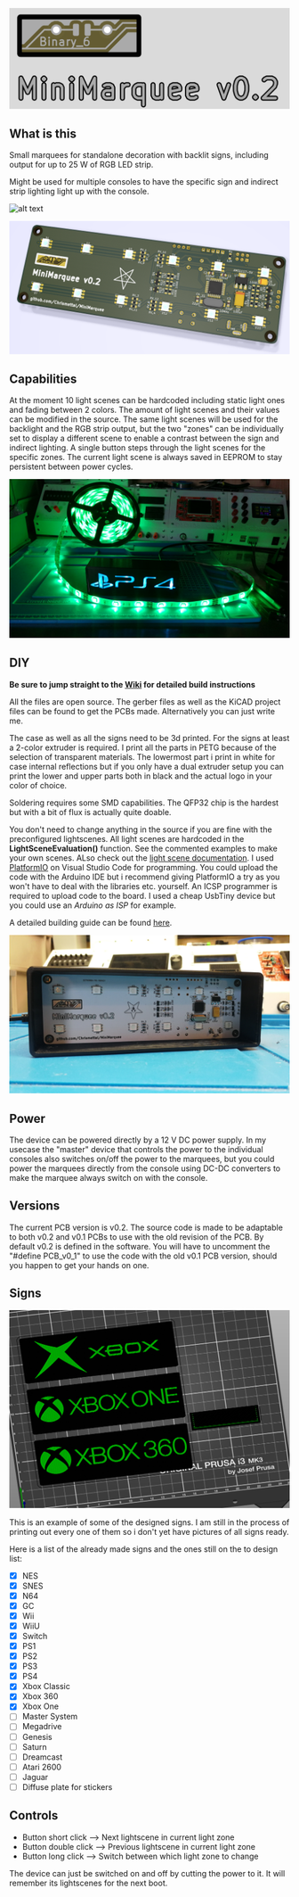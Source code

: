 ![alt text](https://github.com/Chrismettal/MiniMarquee/blob/master/images/Logo.png "MiniMarqueev0.2Logo")

## What is this

Small marquees for standalone decoration with backlit signs, including output for up to 25 W of RGB LED strip.

Might be used for multiple consoles to have the specific sign and indirect strip lighting light up with the console.

![alt text](https://github.com/Chrismettal/MiniMarquee/blob/master/images/Finished.gif)

![alt text](https://github.com/Chrismettal/MiniMarquee/blob/master/images/PCB_render1.png "MiniMarqueev0.2render")

## Capabilities

At the moment 10 light scenes can be hardcoded including static light ones and fading between 2 colors. The amount of light scenes and their values can be modified in the source. The same light scenes will be used for the backlight and the RGB strip output, but the two "zones" can be individually set to display a different scene to enable a contrast between the sign and indirect lighting. A single button steps through the light scenes for the specific zones. The current light scene is always saved in EEPROM to stay persistent between power cycles.

![alt text](https://github.com/Chrismettal/MiniMarquee/blob/master/images/Output.jpg)

## DIY

**Be sure to jump straight to the [Wiki](https://github.com/Chrismettal/MiniMarquee/wiki) for detailed build instructions**

All the files are open source. The gerber files as well as the KiCAD project files can be found to get the PCBs made. Alternatively you can just write me. 

The case as well as all the signs need to be 3d printed. For the signs at least a 2-color extruder is required. I print all the parts in PETG because of the selection of transparent materials. The lowermost part i print in white for case internal reflections but if you only have a dual extruder setup you can print the lower and upper parts both in black and the actual logo in your color of choice.

Soldering requires some SMD capabilities. The QFP32 chip is the hardest but with a bit of flux is actually quite doable.

You don't need to change anything in the source if you are fine with the preconfigured lightscenes.
All light scenes are hardcoded in the **LightSceneEvaluation()** function. See the commented examples to make your own scenes. ALso check out the [light scene documentation](https://github.com/Chrismettal/MiniMarquee/wiki/Editing-lightscenes).
I used [PlatformIO](https://platformio.org/) on Visual Studio Code for programming. You could upload the code with the Arduino IDE but i recommend giving PlatformIO a try as you won't have to deal with the libraries etc. yourself.
An ICSP programmer is required to upload code to the board. I used a cheap UsbTiny device but you could use an *Arduino as ISP* for example.

A detailed building guide can be found [here](https://github.com/Chrismettal/MiniMarquee/wiki/Build-guide).

![alt text](https://github.com/Chrismettal/MiniMarquee/blob/master/images/Open.jpg)

## Power

The device can be powered directly by a 12 V DC power supply. In my usecase the "master" device that controls the power to the individual consoles also switches on/off the power to the marquees, but you could power the marquees directly from the console using DC-DC converters to make the marquee always switch on with the console. 

## Versions

The current PCB version is v0.2.
The source code is made to be adaptable to both v0.2 and v0.1 PCBs to use with the old revision of the PCB. By default v0.2 is defined in the software. You will have to uncomment the "#define PCB_v0_1" to use the code with the old v0.1 PCB version, should you happen to get your hands on one.

## Signs

![alt text](https://github.com/Chrismettal/MiniMarquee/blob/master/images/sliced.png)

This is an example of some of the designed signs. I am still in the process of printing out every one of them so i don't yet have pictures of all signs ready.

Here is a list of the already made signs and the ones still on the to design list:

- [x]  NES
- [x]  SNES
- [x]  N64
- [x]  GC
- [x]  Wii
- [x]  WiiU
- [x]  Switch
- [x]  PS1
- [x]  PS2
- [x]  PS3
- [x]  PS4
- [x]  Xbox Classic
- [x]  Xbox 360
- [x]  Xbox One
- [ ]  Master System
- [ ]  Megadrive
- [ ]  Genesis
- [ ]  Saturn
- [ ]  Dreamcast
- [ ]  Atari 2600
- [ ]  Jaguar
- [ ]  Diffuse plate for stickers

## Controls

- Button short click    --> Next lightscene in current light zone
- Button double click   --> Previous lightscene in current light zone
- Button long click     --> Switch between which light zone to change

The device can just be switched on and off by cutting the power to it. It will remember its lightscenes for the next boot.
